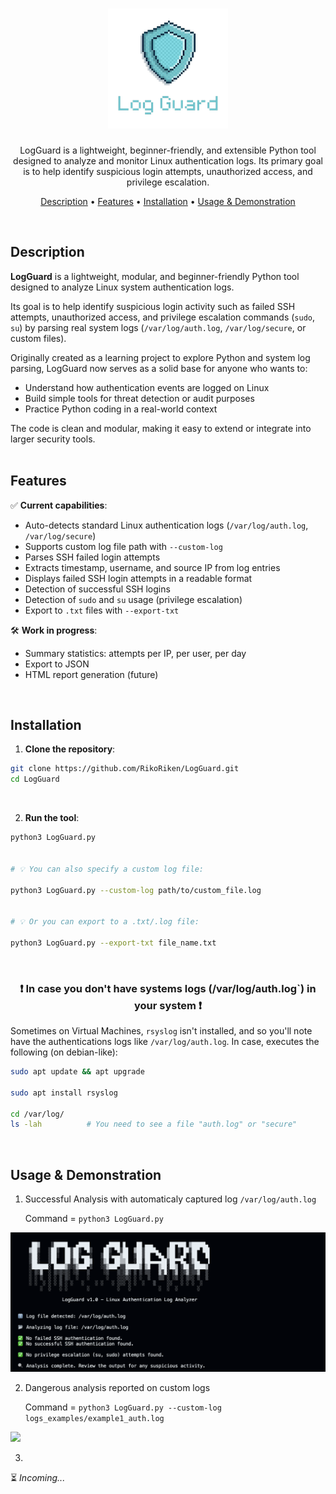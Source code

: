 <h1 align="center">
    <img src="./assets/LogGuard-logo.png">
</h1>

<p align="center">
LogGuard is a lightweight, beginner-friendly, and extensible Python tool designed to analyze and monitor Linux authentication logs.  
Its primary goal is to help identify suspicious login attempts, unauthorized access, and privilege escalation.
</p>

<p align="center">
  <a href="#description">Description</a> •
  <a href="#features">Features</a> •
  <a href="#installation">Installation</a> •
  <a href="#usage--demonstration">Usage & Demonstration</a>
</p>

<br>

## Description

**LogGuard** is a lightweight, modular, and beginner-friendly Python tool designed to analyze Linux system authentication logs.

Its goal is to help identify suspicious login activity such as failed SSH attempts, unauthorized access, and privilege escalation commands (`sudo`, `su`) by parsing real system logs (`/var/log/auth.log`, `/var/log/secure`, or custom files).

Originally created as a learning project to explore Python and system log parsing, LogGuard now serves as a solid base for anyone who wants to:
- Understand how authentication events are logged on Linux
- Build simple tools for threat detection or audit purposes
- Practice Python coding in a real-world context

The code is clean and modular, making it easy to extend or integrate into larger security tools.
<br>
<br>

## Features

✅ **Current capabilities**:
- Auto-detects standard Linux authentication logs (`/var/log/auth.log`, `/var/log/secure`)
- Supports custom log file path with `--custom-log`
- Parses SSH failed login attempts
- Extracts timestamp, username, and source IP from log entries
- Displays failed SSH login attempts in a readable format
- Detection of successful SSH logins
- Detection of `sudo` and `su` usage (privilege escalation)
- Export to `.txt` files with `--export-txt`

🛠️ **Work in progress**:
- Summary statistics: attempts per IP, per user, per day
- Export to JSON
- HTML report generation (future)
<br>

## Installation

1. **Clone the repository**:

```bash
git clone https://github.com/RikoRiken/LogGuard.git
cd LogGuard
```
<br>

2. **Run the tool**:
```bash
python3 LogGuard.py


# 💡 You can also specify a custom log file:

python3 LogGuard.py --custom-log path/to/custom_file.log


# 💡 Or you can export to a .txt/.log file:

python3 LogGuard.py --export-txt file_name.txt
```
<br>

<h3 align="center"> ❗️ In case you don't have systems logs (/var/log/auth.log`) in your system ❗️</h3>

Sometimes on Virtual Machines, `rsyslog` isn't installed, and so you'll note have the authentications logs like `/var/log/auth.log`. In case, executes the following (on debian-like):
```bash
sudo apt update && apt upgrade 

sudo apt install rsyslog

cd /var/log/ 
ls -lah          # You need to see a file "auth.log" or "secure"
```

<br>

## Usage & Demonstration

1. Successful Analysis with automaticaly captured log `/var/log/auth.log`

   Command = `python3 LogGuard.py`
<img src="./assets/successful_automated_analysis.png">

2. Dangerous analysis reported on custom logs

    Command = `python3 LogGuard.py --custom-log logs_examples/example1_auth.log`
<img src="./assets/...">

3. 
⏳ *Incoming...*
